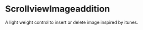 ScrollviewImageaddition
=======================

A light weight control to insert or delete image inspired by itunes. 
